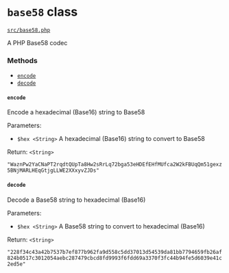 # `base58` class

[`src/base58.php`](https://github.com/vermin/wazn-api-php/tree/dev/src/base58.php)

A PHP Base58 codec

### Methods

 - [`encode`](#encode)
 - [`decode`](#decode)

#### `encode`

Encode a hexadecimal (Base16) string to Base58

Parameters:

 - `$hex <String>` A hexadecimal (Base16) string to convert to Base58

Return: `<String>`

`"WaznPw2YaCNaPT2rqdtQUpTa8Hw2sRrLq72bga53eHDEfEHfMUfca2W2kFBUqQm51gexz5BNjMARLHEqGtjgLLWE2XXxyvZJDs"`

#### `decode`

Decode a Base58 string to hexadecimal (Base16)

Parameters:

 - `$hex <String>` A Base58 string to convert to hexadecimal (Base16)

Return: `<String>`

`"228f34c43a42b7537b7ef877b962fa9d558c5dd37013d54539da81bb7794659fb26af824b0517c3012054aebc287479cbcd8fd9993f6fdd69a3370f3fc44b94fe5d6039e41c2ed5e"`
